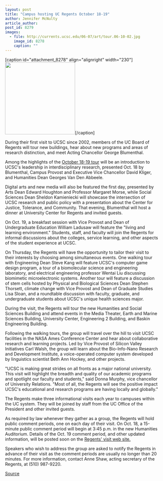 ```yaml
---
layout: post
title: "Campus hosting UC Regents October 18-19"
author: Jennifer McNulty
article_author: 
post_id: 8279
images:
  - file: http://currents.ucsc.edu/06-07/art/tour.06-10-02.jpg
    image_id: 8278
    caption: ""
---
```


[caption id="attachment_8278" align="alignright" width="230"]<a href="http://dev-ucsc-news.pantheonsite.io/wp-content/uploads/2006/10/tour.06-10-02.jpg"><img class="size-full wp-image-8278" src="http://dev-ucsc-news.pantheonsite.io/wp-content/uploads/2006/10/tour.06-10-02.jpg" alt="" width="230" height="237" /></a>[/caption]
<a name="content" id="content"></a>
<p>
  During their first visit to UCSC since 2002, members of the UC Board of Regents will tour new buildings, hear about new programs and areas of research distinction, and meet Acting Chancellor George Blumenthal.
</p>
<p>
  Among the highlights of the <a href="http://www.ucsc.edu/news_events/regents-visit_10-06/">October 18-19 tour</a> will be an introduction to UCSC's leadership in interdisciplinary research, presented Oct. 18 by Blumenthal, Campus Provost and Executive Vice Chancellor David Kliger, and Humanities Dean Georges Van Den Abbeele.
</p>
<p>
  Digital arts and new media will also be featured the first day, presented by Arts Dean Edward Houghton and Professor Margaret Morse, while Social Sciences Dean Sheldon Kamieniecki will showcase the intersection of UCSC research and public policy with a presentation about the Center for Justice, Tolerance, and Community. That evening, Blumenthal will host a dinner at University Center for Regents and invited guests.
</p>
<p>
  On Oct. 19, a breakfast session with Vice Provost and Dean of Undergraduate Education William Ladusaw will feature the "living and learning environment." Students, staff, and faculty will join the Regents for informal discussions about the colleges, service learning, and other aspects of the student experience at UCSC.
</p>
<p>
  On Thursday, the Regents will have the opportunity to tailor their visit to their interests by choosing among simultaneous events. One walking tour with Engineering Dean Steve Kang will feature UCSC's computer game design program, a tour of a biomolecular science and engineering laboratory, and electrical engineering professor Wentai Liu discussing biomimetic microelectronic systems. Another tour will feature a discussion of stem cells hosted by Physical and Biological Sciences Dean Stephen Thorsett, climate change with Vice Provost and Dean of Graduate Studies Lisa Sloan, and a roundtable discussion with faculty, graduate, and undergraduate students about UCSC's unique health sciences major.
</p>
<p>
  During the visit, the Regents will tour the new Humanities and Social Sciences Building and attend events in the Media Theater, Earth and Marine Sciences Building, University Center, Engineering 2 Building, and Baskin Engineering Building.
</p>
<p>
  Following the walking tours, the group will travel over the hill to visit UCSC facilities in the NASA Ames Conference Center and hear about collaborative research and learning projects. Led by Vice Provost of Silicon Valley Initiatives Carl Walsh, the group will learn about the Bio-Info-Nano Research and Development Institute, a voice-operated computer system developed by linguistics scientist Beth Ann Hockey, and other projects.
</p>
<p>
  "UCSC is making great strides on all fronts as a major national university. This visit will highlight the breadth and quality of our academic programs and spotlight our faculty and students," said Donna Murphy, vice chancellor of University Relations. "Most of all, the Regents will see the positive impact UCSC's educational and research programs are having locally and globally."
</p>
<p>
  The Regents make three informational visits each year to campuses within the UC system. They will be joined by staff from the UC Office of the President and other invited guests.
</p>
<p>
  As required by law whenever they gather as a group, the Regents will hold public comment periods, one on each day of their visit. On Oct. 18, a 15-minute public comment period will begin at 3:45 p.m. in the new Humanities Auditorium. Details of the Oct. 19 comment period, and other updated information, will be posted soon on the <a href="http://www.ucsc.edu/news_events/regents-visit_10-06/">Regents' visit web site.</a>
</p>
<p>
  Speakers who wish to address the group are asked to notify the Regents in advance of their visit as the comment periods are usually no longer than 20 minutes. For more information, contact Anne Shaw, acting secretary of the Regents, at (510) 987-9220.
</p>
<p><a href="http://www1.ucsc.edu/currents/06-07/10-02/regents.asp" title="Permalink to regents">Source</a></p>
